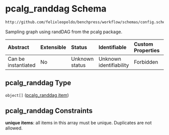 # pcalg_randdag Schema

```txt
http://github.com/felixleopoldo/benchpress/workflow/schemas/config.schema.json#/properties/resources/properties/graph/properties/pcalg_randdag
```

Sampling graph using randDAG from the pcalg package.

| Abstract            | Extensible | Status         | Identifiable            | Custom Properties | Additional Properties | Access Restrictions | Defined In                                                       |
| :------------------ | :--------- | :------------- | :---------------------- | :---------------- | :-------------------- | :------------------ | :--------------------------------------------------------------- |
| Can be instantiated | No         | Unknown status | Unknown identifiability | Forbidden         | Allowed               | none                | [config.schema.json*](config.schema.json "open original schema") |

## pcalg_randdag Type

`object[]` ([pcalg_randdag item](config-definitions-pcalg_randdag-item.md))

## pcalg_randdag Constraints

**unique items**: all items in this array must be unique. Duplicates are not allowed.

